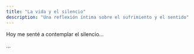```yaml
---
title: "La vida y el silencio"
description: "Una reflexión íntima sobre el sufrimiento y el sentido"
---
```


Hoy me senté a contemplar el silencio...

...
